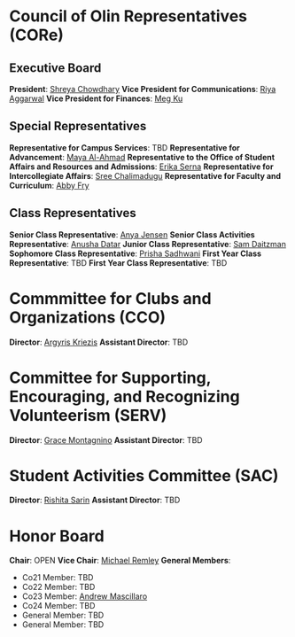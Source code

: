 # Council of Olin Representatives (CORe)

## Executive Board
**President**: [Shreya Chowdhary](mailto:schowdhary@olin.edu)
**Vice President for Communications**: [Riya Aggarwal](mailto:raggarwal@olin.edu)
**Vice President for Finances**: [Meg Ku](mailto:mku@olin.edu)

## Special Representatives
**Representative for Campus Services**: TBD
**Representative for Advancement**: [Maya Al-Ahmad](mailto:mahmad1@olin.edu)
**Representative to the Office of Student Affairs and Resources and Admissions**: [Erika Serna](eserna@olin.edu)
**Representative for Intercollegiate Affairs**: [Sree Chalimadugu](schalimadugu@olin.edu)
**Representative for Faculty and Curriculum**: [Abby Fry](afry@olin.edu)

## Class Representatives
**Senior Class Representative**: [Anya Jensen](mailto:ajensen@olin.edu)
**Senior Class Activities Representative**: [Anusha Datar](mailto:adatar@olin.edu)
**Junior Class Representative**: [Sam Daitzman](sdaitzman@olin.edu)
**Sophomore Class Representative**: [Prisha Sadhwani](psadhwani@olin.edu)
**First Year Class Representative**: TBD
**First Year Class Representative**: TBD

# Commmittee for Clubs and Organizations (CCO)
**Director**: [Argyris Kriezis](mailto:akriezis@olin.edu)
**Assistant Director**: TBD

# Committee for Supporting, Encouraging, and Recognizing Volunteerism (SERV) 
**Director**: [Grace Montagnino](mailto:gmontagnino@olin.edu)
**Assistant Director**: TBD

# Student Activities Committee (SAC)
**Director**: [Rishita Sarin](mailto:rsarin@olin.edu)
**Assistant Director**: TBD

# Honor Board
**Chair**: OPEN
**Vice Chair**: [Michael Remley](mailto:mremley@olin.edu)
**General Members**:
* Co21 Member: TBD
* Co22 Member: TBD
* Co23 Member: [Andrew Mascillaro](mailto:amascillaro@olin.edu)
* Co24 Member: TBD
* General Member: TBD
* General Member: TBD
